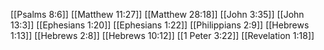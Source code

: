 [[Psalms 8:6]]
[[Matthew 11:27]]
[[Matthew 28:18]]
[[John 3:35]]
[[John 13:3]]
[[Ephesians 1:20]]
[[Ephesians 1:22]]
[[Philippians 2:9]]
[[Hebrews 1:13]]
[[Hebrews 2:8]]
[[Hebrews 10:12]]
[[1 Peter 3:22]]
[[Revelation 1:18]]
